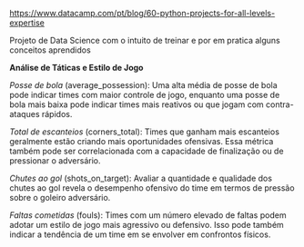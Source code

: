 https://www.datacamp.com/pt/blog/60-python-projects-for-all-levels-expertise

Projeto de Data Science com o intuito de treinar e por em pratica alguns conceitos aprendidos

**Análise de Táticas e Estilo de Jogo**

  *Posse de bola* (average_possession): Uma alta média de posse de bola pode indicar times com maior controle de jogo, enquanto uma posse de bola mais baixa pode indicar times mais reativos ou que jogam com contra-ataques rápidos.

  *Total de escanteios* (corners_total): Times que ganham mais escanteios geralmente estão criando mais oportunidades ofensivas. Essa métrica também pode ser correlacionada com a capacidade de finalização ou de pressionar o adversário.

  *Chutes ao gol* (shots_on_target): Avaliar a quantidade e qualidade dos chutes ao gol revela o desempenho ofensivo do time em termos de pressão sobre o goleiro adversário.

  *Faltas cometidas* (fouls): Times com um número elevado de faltas podem adotar um estilo de jogo mais agressivo ou defensivo. Isso pode também indicar a tendência de um time em se envolver em confrontos físicos.
